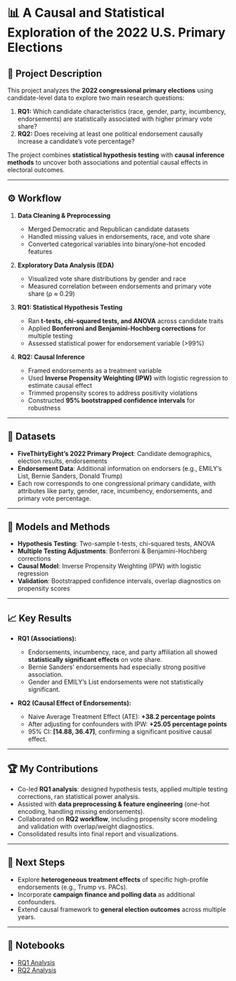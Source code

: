 # 📊 A Causal and Statistical Exploration of the 2022 U.S. Primary Elections

## 🔎 Project Description
This project analyzes the **2022 congressional primary elections** using candidate-level data to explore two main research questions:
1. **RQ1:** Which candidate characteristics (race, gender, party, incumbency, endorsements) are statistically associated with higher primary vote share?
2. **RQ2:** Does receiving at least one political endorsement causally increase a candidate’s vote percentage?

The project combines **statistical hypothesis testing** with **causal inference methods** to uncover both associations and potential causal effects in electoral outcomes.

---

## ⚙️ Workflow
1. **Data Cleaning & Preprocessing**
   - Merged Democratic and Republican candidate datasets
   - Handled missing values in endorsements, race, and vote share
   - Converted categorical variables into binary/one-hot encoded features  

2. **Exploratory Data Analysis (EDA)**
   - Visualized vote share distributions by gender and race
   - Measured correlation between endorsements and primary vote share (ρ ≈ 0.29)

3. **RQ1: Statistical Hypothesis Testing**
   - Ran **t-tests, chi-squared tests, and ANOVA** across candidate traits
   - Applied **Bonferroni and Benjamini-Hochberg corrections** for multiple testing
   - Assessed statistical power for endorsement variable (>99%)

4. **RQ2: Causal Inference**
   - Framed endorsements as a treatment variable
   - Used **Inverse Propensity Weighting (IPW)** with logistic regression to estimate causal effect
   - Trimmed propensity scores to address positivity violations
   - Constructed **95% bootstrapped confidence intervals** for robustness

---

## 📂 Datasets
- **FiveThirtyEight’s 2022 Primary Project**: Candidate demographics, election results, endorsements  
- **Endorsement Data**: Additional information on endorsers (e.g., EMILY’s List, Bernie Sanders, Donald Trump)  
- Each row corresponds to one congressional primary candidate, with attributes like party, gender, race, incumbency, endorsements, and primary vote percentage.

---

## 🧮 Models and Methods
- **Hypothesis Testing**: Two-sample t-tests, chi-squared tests, ANOVA  
- **Multiple Testing Adjustments**: Bonferroni & Benjamini-Hochberg corrections  
- **Causal Model**: Inverse Propensity Weighting (IPW) with logistic regression  
- **Validation**: Bootstrapped confidence intervals, overlap diagnostics on propensity scores

---

## 📈 Key Results
- **RQ1 (Associations):**
  - Endorsements, incumbency, race, and party affiliation all showed **statistically significant effects** on vote share.  
  - Bernie Sanders’ endorsements had especially strong positive association.  
  - Gender and EMILY’s List endorsements were not statistically significant.  

- **RQ2 (Causal Effect of Endorsements):**
  - Naive Average Treatment Effect (ATE): **+38.2 percentage points**  
  - After adjusting for confounders with IPW: **+25.05 percentage points**  
  - 95% CI: **[14.88, 36.47]**, confirming a significant positive causal effect.  

---

## 🏆 My Contributions
- Co-led **RQ1 analysis**: designed hypothesis tests, applied multiple testing corrections, ran statistical power analysis.  
- Assisted with **data preprocessing & feature engineering** (one-hot encoding, handling missing endorsements).  
- Collaborated on **RQ2 workflow**, including propensity score modeling and validation with overlap/weight diagnostics.  
- Consolidated results into final report and visualizations.  

---

## 📌 Next Steps
- Explore **heterogeneous treatment effects** of specific high-profile endorsements (e.g., Trump vs. PACs).  
- Incorporate **campaign finance and polling data** as additional confounders.  
- Extend causal framework to **general election outcomes** across multiple years.  

---

## 📓 Notebooks
- [RQ1 Analysis](./primary_elections_RQ1.ipynb)  
- [RQ2 Analysis](./primary_elections_RQ2.ipynb)  
